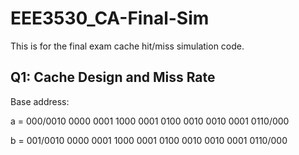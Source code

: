 # EEE3530_CA-Final-Sim

This is for the final exam cache hit/miss simulation code.

## Q1: Cache Design and Miss Rate

Base address:

a = 000/0010 0000 0001 1000 0001 0100 0010 0010 0001 0110/000

b = 001/0010 0000 0001 1000 0001 0100 0010 0010 0001 0110/000
